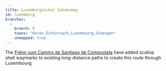 ```yaml
---
title: Luxemburgischer Jakobsweg
id: luxemburg
branches:
  -
    branch: 0
    towns: "Ouren,Echternach,Luxembourg,Schengen"
    unmapped: true
---
```


The [Frënn vum Camino de Santiago de Compostela][0] have added scallop shell waymarks to existing long-distance paths to create this route through Luxembourg.

[0]: http://www.caminosantiago.lu/index.php?option=com_content&task=view&id=13&Itemid=28